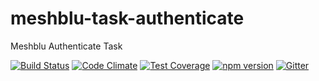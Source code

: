 # meshblu-task-authenticate
Meshblu Authenticate Task

[![Build Status](https://travis-ci.org/octoblu/meshblu-task-authenticate.svg?branch=master)](https://travis-ci.org/octoblu/meshblu-task-authenticate)
[![Code Climate](https://codeclimate.com/github/octoblu/meshblu-task-authenticate/badges/gpa.svg)](https://codeclimate.com/github/octoblu/meshblu-task-authenticate)
[![Test Coverage](https://codeclimate.com/github/octoblu/meshblu-task-authenticate/badges/coverage.svg)](https://codeclimate.com/github/octoblu/meshblu-task-authenticate)
[![npm version](https://badge.fury.io/js/meshblu-task-authenticate.svg)](http://badge.fury.io/js/meshblu-task-authenticate)
[![Gitter](https://badges.gitter.im/octoblu/help.svg)](https://gitter.im/octoblu/help)
